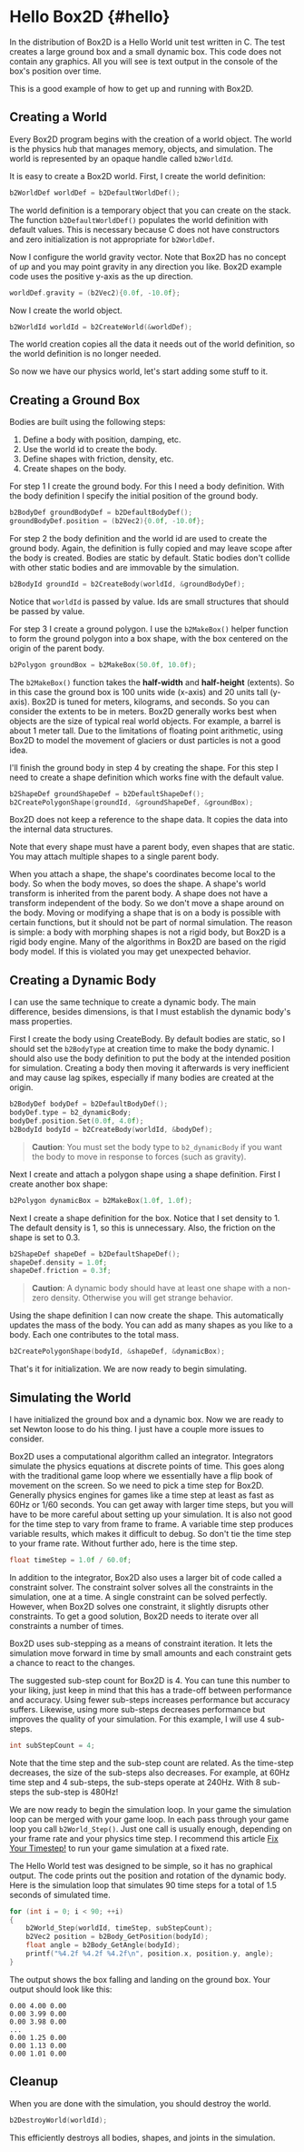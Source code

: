 # Hello Box2D {#hello}
In the distribution of Box2D is a Hello World unit test written in C. The test
creates a large ground box and a small dynamic box. This code does not
contain any graphics. All you will see is text output in the console of
the box's position over time.

This is a good example of how to get up and running with Box2D.

## Creating a World
Every Box2D program begins with the creation of a world object.
The world is the physics hub that manages memory, objects, and simulation.
The world is represented by an opaque handle called `b2WorldId`.

It is easy to create a Box2D world. First, I create the world definition:

```c
b2WorldDef worldDef = b2DefaultWorldDef();
```

The world definition is a temporary object that you can create on the stack. The function
`b2DefaultWorldDef()` populates the world definition with default values. This is necessary because C does not have constructors and zero initialization is not appropriate for `b2WorldDef`.

Now I configure the world gravity vector. Note that Box2D has no concept of *up* and you may point gravity in any direction you like. Box2D example code uses the positive y-axis as the up direction.

```c
worldDef.gravity = (b2Vec2){0.0f, -10.0f};
```

Now I create the world object.

```c
b2WorldId worldId = b2CreateWorld(&worldDef);
```

The world creation copies all the data it needs out of the world definition, so the world
definition is no longer needed.

So now we have our physics world, let's start adding some stuff to it.

## Creating a Ground Box
Bodies are built using the following steps:
1. Define a body with position, damping, etc.
2. Use the world id to create the body.
3. Define shapes with friction, density, etc.
4. Create shapes on the body.

For step 1 I create the ground body. For this I need a body
definition. With the body definition I specify the initial position of
the ground body.

```c
b2BodyDef groundBodyDef = b2DefaultBodyDef();
groundBodyDef.position = (b2Vec2){0.0f, -10.0f};
```

For step 2 the body definition and the world id are used to create
the ground body. Again, the definition is fully copied and may leave scope after
the body is created. Bodies are static by default. Static bodies don't collide
with other static bodies and are immovable by the simulation.

```c
b2BodyId groundId = b2CreateBody(worldId, &groundBodyDef);
```

Notice that `worldId` is passed by value. Ids are small structures that should
be passed by value.

For step 3 I create a ground polygon. I use the `b2MakeBox()` helper function to
form the ground polygon into a box shape, with the box centered on the
origin of the parent body.

```c
b2Polygon groundBox = b2MakeBox(50.0f, 10.0f);
```

The `b2MakeBox()` function takes the **half-width** and
**half-height** (extents). So in this case the ground box is 100
units wide (x-axis) and 20 units tall (y-axis). Box2D is tuned for
meters, kilograms, and seconds. So you can consider the extents to be in
meters. Box2D generally works best when objects are the size of typical
real world objects. For example, a barrel is about 1 meter tall. Due to
the limitations of floating point arithmetic, using Box2D to model the
movement of glaciers or dust particles is not a good idea.

I'll finish the ground body in step 4 by creating the shape. For this step
I need to create a shape definition which works fine with the default value.

```c
b2ShapeDef groundShapeDef = b2DefaultShapeDef();
b2CreatePolygonShape(groundId, &groundShapeDef, &groundBox);
```

Box2D does not keep a reference to the shape data. It copies the data into the internal
data structures.

Note that every shape must have a parent body, even shapes that are
static. You may attach multiple shapes to a single parent body.

When you attach a shape, the shape's
coordinates become local to the body. So when the body moves, so does
the shape. A shape's world transform is inherited from the parent
body. A shape does not have a transform independent of the body. So we
don't move a shape around on the body. Moving or modifying a shape that
is on a body is possible with certain functions, but it should not be part
of normal simulation. The reason is simple: a body with
morphing shapes is not a rigid body, but Box2D is a rigid body engine.
Many of the algorithms in Box2D are based on the rigid body model.
If this is violated you may get unexpected behavior.

## Creating a Dynamic Body
I can use the same technique to create a
dynamic body. The main difference, besides dimensions, is that I must
establish the dynamic body's mass properties.

First I create the body using CreateBody. By default bodies are static,
so I should set the `b2BodyType` at creation time to make the body
dynamic. I should also use the body definition to put the body at the
intended position for simulation. Creating a body then moving it afterwards is
very inefficient and may cause lag spikes, especially if many bodies are created at
the origin.

```c
b2BodyDef bodyDef = b2DefaultBodyDef();
bodyDef.type = b2_dynamicBody;
bodyDef.position.Set(0.0f, 4.0f);
b2BodyId bodyId = b2CreateBody(worldId, &bodyDef);
```

> **Caution**:
> You must set the body type to `b2_dynamicBody` if you want the body to
> move in response to forces (such as gravity).

Next I create and attach a polygon shape using a shape definition.
First I create another box shape:

```c
b2Polygon dynamicBox = b2MakeBox(1.0f, 1.0f);
```

Next I create a shape definition for the box. Notice that I set
density to 1. The default density is 1, so this is unnecessary. Also,
the friction on the shape is set to 0.3.

```c
b2ShapeDef shapeDef = b2DefaultShapeDef();
shapeDef.density = 1.0f;
shapeDef.friction = 0.3f;
```

> **Caution**:
> A dynamic body should have at least one shape with a non-zero density.
> Otherwise you will get strange behavior.

Using the shape definition I can now create the shape. This
automatically updates the mass of the body. You can add as many shapes
as you like to a body. Each one contributes to the total mass.

```c
b2CreatePolygonShape(bodyId, &shapeDef, &dynamicBox);
```

That's it for initialization. We are now ready to begin simulating.

## Simulating the World
I have initialized the ground box and a dynamic box. Now we are
ready to set Newton loose to do his thing. I just have a couple more
issues to consider.

Box2D uses a computational algorithm called an integrator. Integrators
simulate the physics equations at discrete points of time. This goes
along with the traditional game loop where we essentially have a flip
book of movement on the screen. So we need to pick a time step for
Box2D. Generally physics engines for games like a time step at least as
fast as 60Hz or 1/60 seconds. You can get away with larger time steps,
but you will have to be more careful about setting up your simulation.
It is also not good for the time step to vary from frame to frame. A
variable time step produces variable results, which makes it difficult
to debug. So don't tie the time step to your frame rate. Without further ado,
here is the time step.

```c
float timeStep = 1.0f / 60.0f;
```

In addition to the integrator, Box2D also uses a larger bit of code
called a constraint solver. The constraint solver solves all the
constraints in the simulation, one at a time. A single constraint can be
solved perfectly. However, when Box2D solves one constraint, it slightly
disrupts other constraints. To get a good solution, Box2D needs to iterate
over all constraints a number of times.

Box2D uses sub-stepping as a means of constraint iteration. It lets the
simulation move forward in time by small amounts and each constraint
gets a chance to react to the changes.

The suggested sub-step count for Box2D is 4. You can tune this number
to your liking, just keep in mind that this has a trade-off between
performance and accuracy. Using fewer sub-steps increases performance
but accuracy suffers. Likewise, using
more sub-steps decreases performance but improves the quality of your
simulation. For this example, I will use 4 sub-steps.

```c
int subStepCount = 4;
```

Note that the time step and the sub-step count are related. As the time-step
decreases, the size of the sub-steps also decreases. For example, at 60Hz
time step and 4 sub-steps, the sub-steps operate at 240Hz. With 8 sub-steps
the sub-step is 480Hz!

We are now ready to begin the simulation loop. In your game the
simulation loop can be merged with your game loop. In each pass through
your game loop you call `b2World_Step()`. Just one call is usually enough,
depending on your frame rate and your physics time step. I recommend this article
[Fix Your Timestep!](https://gafferongames.com/post/fix_your_timestep/) to run
your game simulation at a fixed rate.

The Hello World test was designed to be simple, so it has no
graphical output. The code prints out the position and rotation of the
dynamic body. Here is the simulation loop that simulates 90 time steps
for a total of 1.5 seconds of simulated time.

```c
for (int i = 0; i < 90; ++i)
{
	b2World_Step(worldId, timeStep, subStepCount);
    b2Vec2 position = b2Body_GetPosition(bodyId);
    float angle = b2Body_GetAngle(bodyId);
    printf("%4.2f %4.2f %4.2f\n", position.x, position.y, angle);
}
```

The output shows the box falling and landing on the ground box. Your
output should look like this:

```
0.00 4.00 0.00
0.00 3.99 0.00
0.00 3.98 0.00
...
0.00 1.25 0.00
0.00 1.13 0.00
0.00 1.01 0.00
```

## Cleanup
When you are done with the simulation, you should destroy the world.

```c
b2DestroyWorld(worldId);
```

This efficiently destroys all bodies, shapes, and joints in the simulation.
